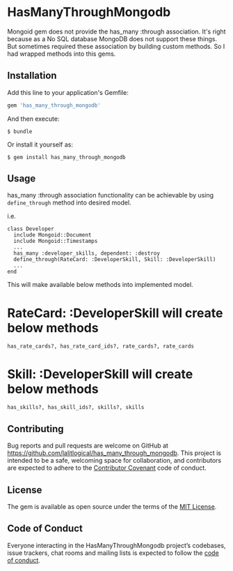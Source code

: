 # HasManyThroughMongodb
Mongoid gem does not provide the has_many :through association. It's right because as a No SQL database MongoDB does not support these things. But sometimes required these association by building custom methods. So I had wrapped methods into this gems.

## Installation

Add this line to your application's Gemfile:

```ruby
gem 'has_many_through_mongodb'
```

And then execute:

    $ bundle

Or install it yourself as:

    $ gem install has_many_through_mongodb

## Usage

has_many :through association functionality can be achievable by using `define_through` method into desired model. 

i.e. 
```
class Developer
  include Mongoid::Document
  include Mongoid::Timestamps
  ...
  has_many :developer_skills, dependent: :destroy
  define_through(RateCard: :DeveloperSkill, Skill: :DeveloperSkill)
  ...
end
```

This will make available below methods into implemented model.

# RateCard: :DeveloperSkill will create below methods
`has_rate_cards?, has_rate_card_ids?, rate_cards?, rate_cards`

# Skill: :DeveloperSkill will create below methods
`has_skills?, has_skill_ids?, skills?, skills`

## Contributing

Bug reports and pull requests are welcome on GitHub at https://github.com/lalitlogical/has_many_through_mongodb. This project is intended to be a safe, welcoming space for collaboration, and contributors are expected to adhere to the [Contributor Covenant](http://contributor-covenant.org) code of conduct.

## License

The gem is available as open source under the terms of the [MIT License](https://opensource.org/licenses/MIT).

## Code of Conduct

Everyone interacting in the HasManyThroughMongodb project’s codebases, issue trackers, chat rooms and mailing lists is expected to follow the [code of conduct](https://github.com/lalitlogical/has_many_through_mongodb/blob/master/CODE_OF_CONDUCT.md).
